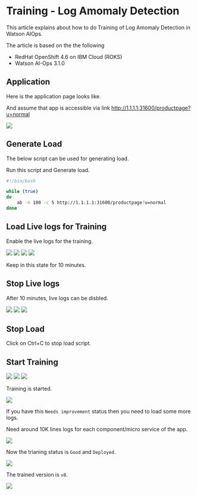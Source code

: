 # Training - Log Amomaly Detection

This article explains about how to do Training of Log Amomaly Detection in Watson AIOps.

The article is based on the the following

- RedHat OpenShift 4.6 on IBM Cloud (ROKS)
- Watson AI-Ops 3.1.0

## Application

Here is the application page looks like.

And assume that app is accessible via link http://1.1.1.1:31600/productpage?u=normal

<img src="images/1-app.png">

## Generate Load

The below script can be used for generating load.

Run this script and Generate load.

```bash
#!/bin/bash

while (true)
do
    ab -n 100 -c 5 http://1.1.1.1:31600/productpage?u=normal
done

```

## Load Live logs for Training

Enable the live logs for the training.

<img src="images/2-humio-on-1.png">
<img src="images/2-humio-on-2.png">
<img src="images/2-humio-on-3.png">
<img src="images/2-humio-on-4.png">

Keep in this state for 10 minutes.

## Stop Live logs

After 10 minutes, live logs can be disbled.

<img src="images/3-humio-off-1.png">
<img src="images/3-humio-off-2.png">
<img src="images/3-humio-off-3.png">

## Stop Load

Click on Ctrl+C to stop load script.

## Start Training

<img src="images/4-train-1.png">
<img src="images/4-train-2.png">
<img src="images/4-train-3.png">

Training is started.

<img src="images/4-train-4.png">

If you have this `Needs improvement` status then you need to load some more logs.

Need around 10K lines logs for each component/micro service of the app.

<img src="images/4-train-5.png">

Now the trianing status is `Good` and `Deployed`.

<img src="images/4-train-6.png">

The trained version is `v8`.

<img src="images/4-train-7.png">

